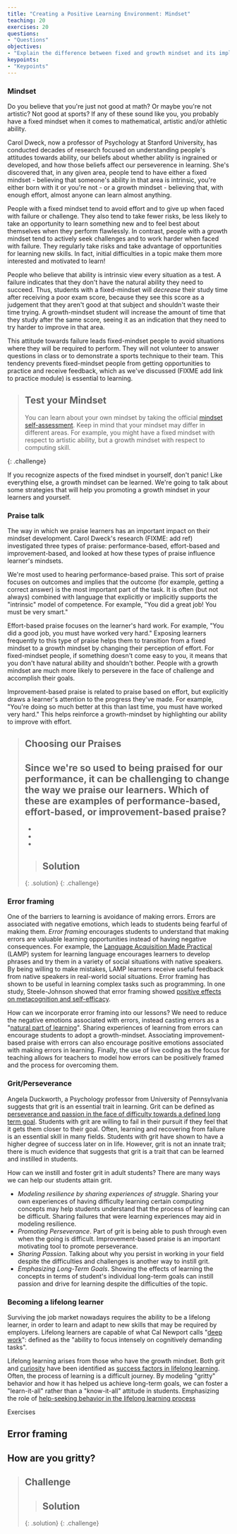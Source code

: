 ```yaml
---
title: "Creating a Positive Learning Environment: Mindset"
teaching: 20
exercises: 20
questions:
- "Questions"
objectives:
- "Explain the difference between fixed and growth mindset and its implications for classroom performance."
keypoints:
- "Keypoints"
---
```


### Mindset

Do you believe that you're just not good at math? Or maybe you're not artistic? Not good at sports? If any of these
sound like you, you probably have a fixed mindset when it comes to mathematical, artistic and/or athletic ability.

Carol Dweck, now a professor of Psychology at Stanford University, has conducted decades of research focused on understanding
people's attitudes towards ability, our beliefs about whether ability is ingrained or developed, and how those beliefs
affect our perseverence in learning. She's discovered that, in any given area, people tend to have either a fixed mindset - believing that
someone's ability in that area is intrinsic, you're either born with it or you're not - or a growth mindset - believing that, with enough effort,
almost anyone can learn almost anything.

People with a fixed mindset tend to avoid effort and to give up when faced with failure or challenge. They also
tend to take fewer risks, be less likely to take an opportunity to learn something new and to feel best about themselves when they perform flawlessly.
In contrast, people with a growth mindset tend to actively seek challenges and to work harder when faced with failure. They regularly take risks and
take advantage of opportunities for learning new skills. In fact, initial difficulties in a topic make them more interested and motivated to learn!

People who believe that ability is intrinsic view every situation as a test. A failure indicates that they don't have the natural ability they need
to succeed. Thus, students with a fixed-mindset will *decrease* their study time after receiving a poor exam score, because they see this score as a
judgement that they aren't good at that subject and shouldn't waste their time trying. A growth-mindset student will increase the amount of time that
they study after the same score, seeing it as an indication that they need to try harder to improve in that area.  

This attitude towards failure leads fixed-mindset people to avoid situations where they will be required to perform. They will not volunteer to answer
questions in class or to demonstrate a sports technique to their team. This tendency prevents fixed-mindset people from getting opportunities to practice
and receive feedback, which as we've discussed (FIXME add link to practice module) is essential to learning.

> ## Test your Mindset
> You can learn about your own mindset by taking the official [mindset self-assessment](https://mindsetonline.com/testyourmindset/step1.php).
> Keep in mind that your mindset may differ in different areas. For example, you might have a fixed mindset with respect to artistic ability,
> but a growth mindset with respect to computing skill.
>
{: .challenge}

If you recognize aspects of the fixed mindset in yourself, don't panic! Like everything else, a growth mindset can be learned. We're going to talk about some
strategies that will help you promoting a growth mindset in your learners and yourself.

### Praise talk  

The way in which we praise learners has an important impact on their mindset development. Carol Dweck's research (FIXME: add ref)
investigated three types of praise: performance-based, effort-based and improvement-based, and looked at how these
types of praise influence learner's mindsets.

We're most used to hearing performance-based praise. This sort of praise focuses on outcomes and implies that the
outcome (for example, getting a correct answer) is the most important part of the task. It is often (but not always)
combined with language that explicitly or implicitly supports the "intrinsic" model of competence. For example, "You
did a great job! You must be very smart."

Effort-based praise focuses on the learner's hard work. For example, "You did a good job, you must have worked very hard."
Exposing learners frequently to this type of praise helps them to transition from a fixed mindset to a growth mindset by
changing their perception of effort. For fixed-mindset people, if something doesn't come easy to you, it means that you
don't have natural ability and shouldn't bother. People with a growth mindset are much more likely to persevere in the face of challenge
and accomplish their goals.

Improvement-based praise is related to praise based on effort, but explicitly draws a learner's attention to the progress they've made.
For example, "You're doing so much better at this than last time, you must have worked very hard." This helps reinforce a growth-mindset by
highlighting our ability to improve with effort.

> ## Choosing our Praises
> Since we're so used to being praised for our performance, it can be challenging to change the way we praise our learners. Which of these
> are examples of performance-based, effort-based, or improvement-based praise?
> -
> -
> -
> -
>
>> ## Solution
>>
>>
> {: .solution}
{: .challenge}


### Error framing  

One of the barriers to learning is avoidance of making errors. Errors are associated with negative emotions, which leads to students being fearful of making them. *Error framing* encourages students to understand that making errors are valuable learning opportunities instead of having negative consequences. For example, the [Language Acquisition Made Practical](https://www.amazon.com/Language-Acquisition-Made-Practical-Learners/dp/0916636003) (LAMP) system for learning language encourages learners to develop phrases and try them in a variety of social situations with native speakers. By being willing to make mistakes, LAMP learners receive useful feedback from native speakers in real-world social situations. Error framing has shown to be useful in learning complex tasks such as programming. In one study, Steele-Johnson showed that error framing showed [positive effects on metacognition and self-efficacy](https://www.ncbi.nlm.nih.gov/pubmed/24617273).

How can we incorporate error framing into our lessons? We need to reduce the negative emotions associated with errors, instead casting errors as a "[natural part of learning](https://www.researchgate.net/publication/292881989_Enhancing_firm_performance_and_innovativeness_through_error_management_culture)". Sharing experiences of learning from errors can encourage students to adopt a growth-mindset. Associating improvement-based praise with errors can also encourage positive emotions associated with making errors in learning. Finally, the use of live coding as the focus for teaching allows for teachers to model how errors can be positively framed and the process for overcoming them.

### Grit/Perseverance  

Angela Duckworth, a Psychology professor from University of Pennsylvania suggests that grit is an essential trait in learning. Grit can be defined as [perseverance and passion in the face of difficulty towards a defined long term goal](https://www.dropbox.com/s/cvg1mbz0xrfx25l/DuckworthGross2014.pdf). Students with grit are willing to fail in their pursuit if they feel that it gets them closer to their goal. Often, learning and recovering from failure is an essential skill in many fields. Students with grit have shown to have a higher degree of success later on in life. However, grit is not an innate trait; there is much evidence that suggests that grit is a trait that can be learned and instilled in students.

How can we instill and foster grit in adult students? There are many ways we can help our students attain grit.

- *Modeling resilience by sharing experiences of struggle*. Sharing your own experiences of having difficulty learning certain computing concepts may help students understand that the process of learning can be difficult. Sharing failures that were learning experiences may aid in modeling resilience.
- *Promoting Perseverance*. Part of grit is being able to push through even when the going is difficult. Improvement-based praise is an important motivating tool to promote perseverance.
- *Sharing Passion*. Talking about why you persist in working in your field despite the difficulties and challenges is another way to instill grit.
- *Emphasizing Long-Term Goals*. Showing the effects of learning the concepts in terms of student's individual long-term goals can instill passion and drive for learning despite the difficulties of the topic.

### Becoming a lifelong learner  

Surviving the job market nowadays requires the ability to be a lifelong learner, in order to learn and adapt to new skills that may be required by employers. Lifelong learners are capable of what Cal Newport calls "[deep work](http://calnewport.com/books/deep-work/)": defined as the "ability to focus intensely on cognitively demanding tasks".

Lifelong learning arises from those who have the growth mindset. Both grit and [curiosity](http://blog.udacity.com/2017/02/grit-yes-curiosity.html) have been identified as [success factors in lifelong learning](http://www.enterrasolutions.com/lifelong-learners-embrace-curiosity-grit/). Often, the process of learning is a difficult journey. By modeling "gritty" behavior and how it has helped us achieve long-term goals, we can foster a "learn-it-all" rather than a "know-it-all" attitude in students. Emphasizing the role of [help-seeking behavior in the lifelong learning process]()

Exercises  
## Error framing  
## How are you gritty?  



> ## Challenge
>
>
>
>> ## Solution
>>
>>
> {: .solution}
{: .challenge}
